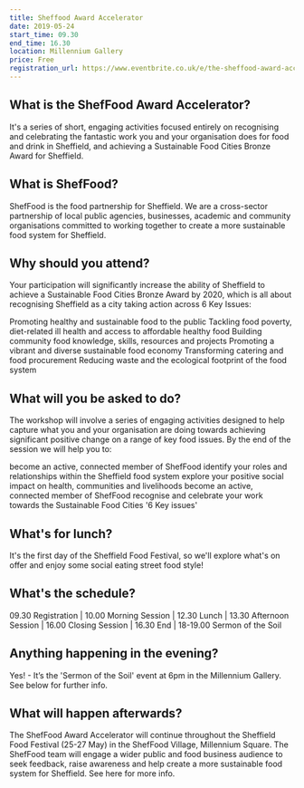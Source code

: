```yaml
---
title: Sheffood Award Accelerator
date: 2019-05-24
start_time: 09.30
end_time: 16.30
location: Millennium Gallery
price: Free
registration_url: https://www.eventbrite.co.uk/e/the-sheffood-award-accelerator-registration-61504506635
---
```


## What is the ShefFood Award Accelerator?

It's a series of short, engaging activities focused entirely on recognising and celebrating the fantastic work you and your organisation does for food and drink in Sheffield, and achieving a Sustainable Food Cities Bronze Award for Sheffield.

## What is ShefFood?

ShefFood is the food partnership for Sheffield. We are a cross-sector partnership of local public agencies, businesses, academic and community organisations committed to working together to create a more sustainable food system for Sheffield.

## Why should you attend?

Your participation will significantly increase the ability of Sheffield to achieve a Sustainable Food Cities Bronze Award by 2020, which is all about recognising Sheffield as a city taking action across 6 Key Issues:

Promoting healthy and sustainable food to the public
Tackling food poverty, diet-related ill health and access to affordable healthy food
Building community food knowledge, skills, resources and projects
Promoting a vibrant and diverse sustainable food economy
Transforming catering and food procurement
Reducing waste and the ecological footprint of the food system

## What will you be asked to do?

The workshop will involve a series of engaging activities designed to help capture what you and your organisation are doing towards achieving significant positive change on a range of key food issues. By the end of the session we will help you to:

become an active, connected member of ShefFood
identify your roles and relationships within the Sheffield food system
explore your positive social impact on health, communities and livelihoods
become an active, connected member of ShefFood
recognise and celebrate your work towards the Sustainable Food Cities '6 Key issues'

## What's for lunch?

It's the first day of the Sheffield Food Festival, so we'll explore what's on offer and enjoy some social eating street food style!

## What's the schedule?

09.30 Registration | 10.00 Morning Session | 12.30 Lunch | 13.30 Afternoon Session | 16.00 Closing Session | 16.30 End | 18-19.00 Sermon of the Soil

## Anything happening in the evening?

Yes! - It’s the 'Sermon of the Soil' event at 6pm in the Millennium Gallery. See below for further info.

## What will happen afterwards?

The ShefFood Award Accelerator will continue throughout the Sheffield Food Festival (25-27 May) in the ShefFood Village, Millennium Square. The ShefFood team will engage a wider public and food business audience to seek feedback, raise awareness and help create a more sustainable food system for Sheffield.
See here for more info.
